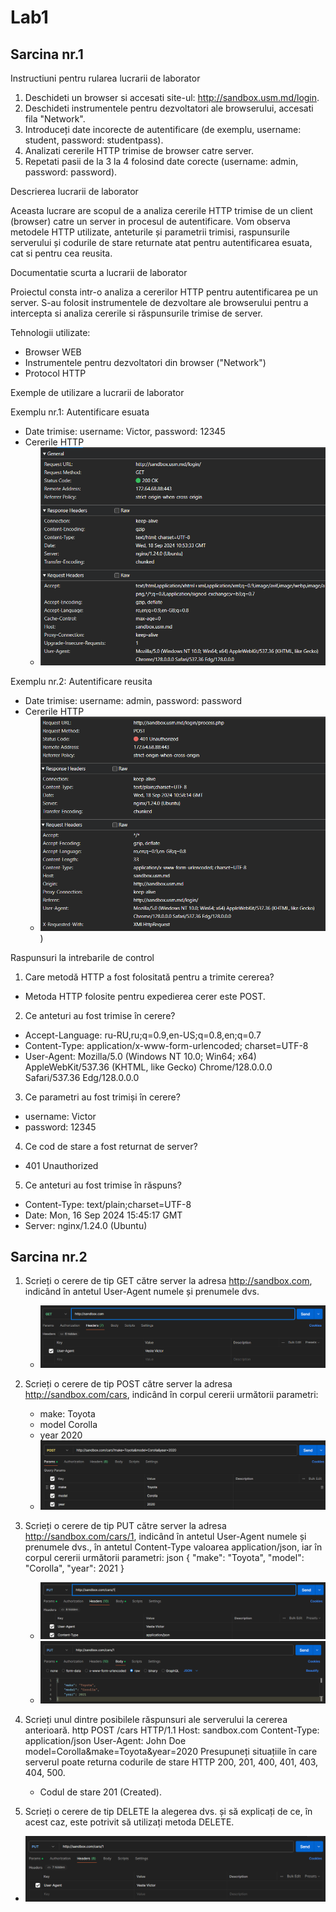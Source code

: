 # Lab1 

## Sarcina nr.1
Instructiuni pentru rularea lucrarii de laborator

1. Deschideti un browser si accesati site-ul: http://sandbox.usm.md/login.
2. Deschideti instrumentele pentru dezvoltatori ale browserului, accesati fila "Network".
3. Introduceți date incorecte de autentificare (de exemplu, username: student, password: studentpass).
4. Analizati cererile HTTP trimise de browser catre server.
5. Repetati pasii de la 3 la 4 folosind date corecte (username: admin, password: password).

Descrierea lucrarii de laborator

Aceasta lucrare are scopul de a analiza cererile HTTP trimise de un client (browser) catre un server in procesul de autentificare. Vom observa metodele HTTP utilizate, anteturile și parametrii trimisi, raspunsurile serverului și codurile de stare returnate atat pentru autentificarea esuata, cat si pentru cea reusita.

Documentatie scurta a lucrarii de laborator

Proiectul consta intr-o analiza a cererilor HTTP pentru autentificarea pe un server. S-au folosit instrumentele de dezvoltare ale browserului pentru a intercepta si analiza cererile si răspunsurile trimise de server.

Tehnologii utilizate:
+ Browser WEB
+ Instrumentele pentru dezvoltatori din browser ("Network")
+ Protocol HTTP

Exemple de utilizare a lucrarii de laborator

Exemplu nr.1: Autentificare esuata
+ Date trimise: username: Victor, password: 12345
+ Cererile HTTP
  + ![image](image.png)

Exemplu nr.2: Autentificare reusita
+ Date trimise: username: admin, password: password
+ Cererile HTTP
  + ![image](image-1.png))

Raspunsuri la intrebarile de control

1. Care metodă HTTP a fost folositată pentru a trimite cererea?
  + Metoda HTTP folosite pentru expedierea cerer este POST.
2. Ce anteturi au fost trimise în cerere?
  + Accept-Language: ru-RU,ru;q=0.9,en-US;q=0.8,en;q=0.7
  + Content-Type: application/x-www-form-urlencoded; charset=UTF-8
  + User-Agent: Mozilla/5.0 (Windows NT 10.0; Win64; x64) AppleWebKit/537.36 (KHTML, like Gecko) Chrome/128.0.0.0 Safari/537.36 Edg/128.0.0.0
3. Ce parametri au fost trimiși în cerere?
  + username: Victor
  + password: 12345
4. Ce cod de stare a fost returnat de server?
  + 401 Unauthorized
5. Ce anteturi au fost trimise în răspuns?
  + Content-Type: text/plain;charset=UTF-8
  + Date: Mon, 16 Sep 2024 15:45:17 GMT
  + Server: nginx/1.24.0 (Ubuntu)

## Sarcina nr.2

1. Scrieți o cerere de tip GET către server la adresa http://sandbox.com, indicând în antetul User-Agent numele și prenumele dvs.
   + ![image](image-2.png)

2. Scrieți o cerere de tip POST către server la adresa http://sandbox.com/cars, indicând în corpul cererii următorii parametri:
   + make: Toyota
   + model Corolla
   + year 2020
   + ![image](image-3.png)

3. Scrieți o cerere de tip PUT către server la adresa http://sandbox.com/cars/1, indicând în antetul User-Agent numele și prenumele dvs., în antetul Content-Type valoarea application/json, iar în corpul cererii următorii parametri: json { "make": "Toyota", "model": "Corolla", "year": 2021 }
   + ![image](image-4.png)
   + ![image](image-5.png)

4. Scrieți unul dintre posibilele răspunsuri ale serverului la cererea anterioară. http POST /cars HTTP/1.1 Host: sandbox.com Content-Type: application/json User-Agent: John Doe model=Corolla&make=Toyota&year=2020 Presupuneți situațiile în care serverul poate returna codurile de stare HTTP 200, 201, 400, 401, 403, 404, 500.
   + Codul de stare 201 (Created).

5.   Scrieți o cerere de tip DELETE la alegerea dvs. și să explicați de ce, în acest caz, este potrivit să utilizați metoda DELETE.
   + ![image](image-6.png)
